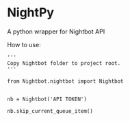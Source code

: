 # NightPy
A python wrapper for Nightbot API


How to use:
```
'''
Copy Nightbot folder to project root.
'''

from Nightbot.nightbot import Nightbot


nb = Nightbot('API TOKEN')

nb.skip_current_queue_item()
```
